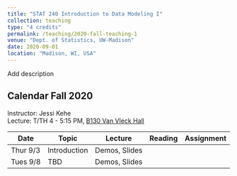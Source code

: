 ```yaml
---
title: "STAT 240 Introduction to Data Modeling I"
collection: teaching
type: "4 credits"
permalink: /teaching/2020-fall-teaching-1
venue: "Dept. of Statistics, UW-Madison"
date: 2020-09-01
location: "Madison, WI, USA"
---
```




Add description


Calendar Fall 2020
---
Instructor: Jessi Kehe<br>
Lecture: T/TH 4 - 5:15 PM, [B130 Van Vleck Hall](https://map.wisc.edu/?initObj=0048)



 Date |  Topic | Lecture | Reading | Assignment
----------- | ------------- | ------------ | ------------- | -----------
Thur 9/3 |      Introduction| Demos, Slides |           |
Tues 9/8 |      TBD | Demos, Slides |           |
